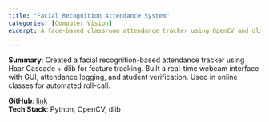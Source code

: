```yaml
---
title: "Facial Recognition Attendance System"
categories: [Computer Vision]
excerpt: A face-based classroom attendance tracker using OpenCV and dlib. Achieved over 99% accuracy in real-world conditions.

---
```

**Summary**: Created a facial recognition-based attendance tracker using Haar Cascade + dlib for feature tracking.
Built a real-time webcam interface with GUI, attendance logging, and student verification.
Used in online classes for automated roll-call.

**GitHub**: [link](#)  
**Tech Stack**: Python, OpenCV, dlib
